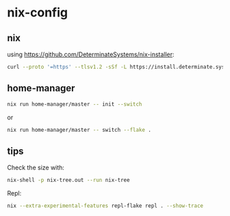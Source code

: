 # nix-config

## nix
using https://github.com/DeterminateSystems/nix-installer:
```bash
curl --proto '=https' --tlsv1.2 -sSf -L https://install.determinate.systems/nix | sh -s -- install
```

## home-manager
```bash
nix run home-manager/master -- init --switch
```
or
```bash
nix run home-manager/master -- switch --flake .
```


## tips
Check the size with: 
```bash
nix-shell -p nix-tree.out --run nix-tree
```

Repl:
```bash
nix --extra-experimental-features repl-flake repl . --show-trace
```
